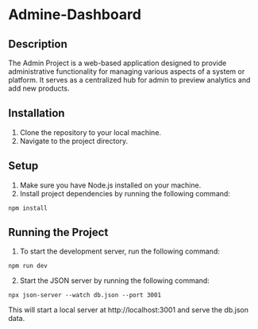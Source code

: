 # Admine-Dashboard

## Description
The Admin Project is a web-based application designed to provide administrative functionality for managing various aspects of a system or platform. It serves as a centralized hub for admin to preview analytics and add new  products.

## Installation
1. Clone the repository to your local machine.
2. Navigate to the project directory.

## Setup
1. Make sure you have Node.js installed on your machine.
2. Install project dependencies by running the following command:
```
npm install
```

## Running the Project
1. To start the development server, run the following command:
```
npm run dev
```
2. Start the JSON server by running the following command:
```
npx json-server --watch db.json --port 3001
```
This will start a local server at http://localhost:3001 and serve the db.json data.


